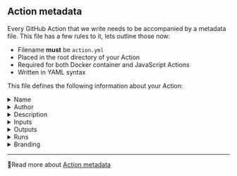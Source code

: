 ## Action metadata

Every GitHub Action that we write needs to be accompanied by a metadata file.  This file has a few rules to it, lets outline those now:

- Filename **must** be `action.yml`
- Placed in the root directory of your Action
- Required for both Docker container and JavaScript Actions
- Written in YAML syntax

This file defines the following information about your Action:

<details><summary>Name</summary>This parameter is <b>required</b>. The name of your action. Helps visually identify the Actions in a job.</details>
<details><summary>Author</summary>This parameter is <b>optional</b>. The name of who wrote the Action.</details>
<details><summary>Description</summary>This parameter is <b>required</b>. A summary of what your Action does.</details>
<details><summary>Inputs</summary>This parameter is <b>optional</b>. Input parameters allow you to specify data that the action expects to use during runtime. These parameters become environment variables in the runner.</details>
<details><summary>Outputs</summary>This parameter is <b>optional</b>.  Specifies the data that subsequent actions can use later in the workflow after the action that defines these outputs has run.</details>
<details><summary>Runs</summary>This parameter is <b>required</b>.  The command to run when the Action executes.</details>
<details><summary>Branding</summary>This parameter is <b>optional</b>.  You can use a color and Feather icon to create a badge to personalize and distinguish your action in GitHub Marketplace.</details>

---

📖Read more about [Action metadata](https://help.github.com/en/actions/automating-your-workflow-with-github-actions/metadata-syntax-for-github-actions)